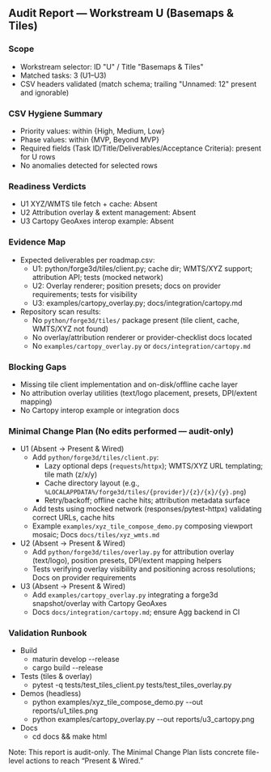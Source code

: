 ## Audit Report — Workstream U (Basemaps & Tiles)

### Scope
- Workstream selector: ID "U" / Title "Basemaps & Tiles"
- Matched tasks: 3 (U1–U3)
- CSV headers validated (match schema; trailing "Unnamed: 12" present and ignorable)

### CSV Hygiene Summary
- Priority values: within {High, Medium, Low}
- Phase values: within {MVP, Beyond MVP}
- Required fields (Task ID/Title/Deliverables/Acceptance Criteria): present for U rows
- No anomalies detected for selected rows

### Readiness Verdicts
- U1 XYZ/WMTS tile fetch + cache: Absent
- U2 Attribution overlay & extent management: Absent
- U3 Cartopy GeoAxes interop example: Absent

### Evidence Map
- Expected deliverables per roadmap.csv:
  - U1: python/forge3d/tiles/client.py; cache dir; WMTS/XYZ support; attribution API; tests (mocked network)
  - U2: Overlay renderer; position presets; docs on provider requirements; tests for visibility
  - U3: examples/cartopy_overlay.py; docs/integration/cartopy.md
- Repository scan results:
  - No `python/forge3d/tiles/` package present (tile client, cache, WMTS/XYZ not found)
  - No overlay/attribution renderer or provider-checklist docs located
  - No `examples/cartopy_overlay.py` or `docs/integration/cartopy.md`

### Blocking Gaps
- Missing tile client implementation and on-disk/offline cache layer
- No attribution overlay utilities (text/logo placement, presets, DPI/extent mapping)
- No Cartopy interop example or integration docs

### Minimal Change Plan (No edits performed — audit-only)
- U1 (Absent → Present & Wired)
  - Add `python/forge3d/tiles/client.py`:
    - Lazy optional deps (`requests`/`httpx`); WMTS/XYZ URL templating; tile math (z/x/y)
    - Cache directory layout (e.g., `%LOCALAPPDATA%/forge3d/tiles/{provider}/{z}/{x}/{y}.png`)
    - Retry/backoff; offline cache hits; attribution metadata surface
  - Add tests using mocked network (responses/pytest-httpx) validating correct URLs, cache hits
  - Example `examples/xyz_tile_compose_demo.py` composing viewport mosaic; Docs `docs/tiles/xyz_wmts.md`
- U2 (Absent → Present & Wired)
  - Add `python/forge3d/tiles/overlay.py` for attribution overlay (text/logo), position presets, DPI/extent mapping helpers
  - Tests verifying overlay visibility and positioning across resolutions; Docs on provider requirements
- U3 (Absent → Present & Wired)
  - Add `examples/cartopy_overlay.py` integrating a forge3d snapshot/overlay with Cartopy GeoAxes
  - Docs `docs/integration/cartopy.md`; ensure Agg backend in CI

### Validation Runbook
- Build
  - maturin develop --release
  - cargo build --release
- Tests (tiles & overlay)
  - pytest -q tests/test_tiles_client.py tests/test_tiles_overlay.py
- Demos (headless)
  - python examples/xyz_tile_compose_demo.py --out reports/u1_tiles.png
  - python examples/cartopy_overlay.py --out reports/u3_cartopy.png
- Docs
  - cd docs && make html

Note: This report is audit-only. The Minimal Change Plan lists concrete file-level actions to reach “Present & Wired.”

